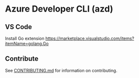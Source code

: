 # Azure Developer CLI (azd)

## VS Code

Install Go extension https://marketplace.visualstudio.com/items?itemName=golang.Go

## Contribute

See [CONTRIBUTING.md](./CONTRIBUTING.md) for information on contributing.
